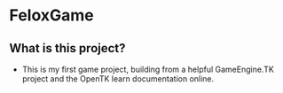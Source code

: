 # FeloxGame

## What is this project?
- This is my first game project, building from a helpful GameEngine.TK project and the OpenTK learn documentation online.
